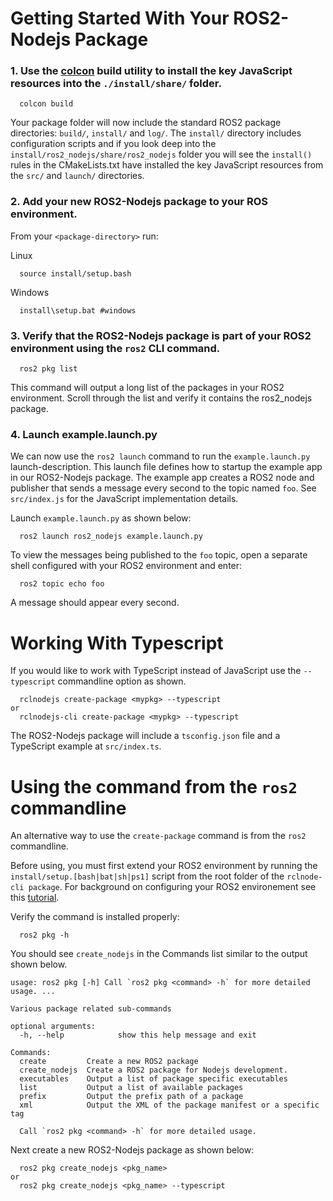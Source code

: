 # Getting Started With Your ROS2-Nodejs Package

### 1. Use the [colcon](https://docs.ros.org/en/foxy/Tutorials/Colcon-Tutorial.html) build utility to install the key JavaScript resources into the `./install/share/` folder.
```
  colcon build
```
Your package folder will now include the standard ROS2 package directories: `build/`, `install/` and `log/`. The `install/` directory includes configuration scripts and if you look deep into the `install/ros2_nodejs/share/ros2_nodejs` folder you will see the `install()` rules in the CMakeLists.txt have installed the key JavaScript resources from the `src/` and `launch/` directories.

### 2. Add your new ROS2-Nodejs package to your ROS environment. 

From your `<package-directory>` run:  

Linux
```
  source install/setup.bash 
```
Windows
```
  install\setup.bat #windows
```

### 3. Verify that the ROS2-Nodejs package is part of your ROS2 environment using the `ros2` CLI command. 
```
  ros2 pkg list
```
This command will output a long list of the packages in your ROS2 environment. Scroll through the list and verify it contains the ros2_nodejs package.

### 4. Launch example.launch.py
We can now use the `ros2 launch` command to run the `example.launch.py` launch-description. This launch file defines how to startup the example app in our ROS2-Nodejs package. The example app creates a ROS2 node and publisher that sends a message every second to the topic named `foo`. See `src/index.js` for the JavaScript implementation details.

Launch `example.launch.py` as shown below:
```
  ros2 launch ros2_nodejs example.launch.py
```
To view the messages being published to the `foo` topic, open a separate shell configured with your ROS2 environment and enter:
```
  ros2 topic echo foo
```
A message should appear every second.

# Working With Typescript #
If you would like to work with TypeScript instead of JavaScript use the `--typescript` commandline option as shown.
```
  rclnodejs create-package <mypkg> --typescript
or 
  rclnodejs-cli create-package <mypkg> --typescript
```
The ROS2-Nodejs package will include a `tsconfig.json` file and a TypeScript example at `src/index.ts`.


# Using the command from the `ros2` commandline #
An alternative way to use the `create-package` command is from the `ros2` commandline. 

Before using, you must first extend your ROS2 environment by running the `install/setup.[bash|bat|sh|ps1]` script from the root folder of the `rclnode-cli package`. For background on configuring your ROS2 environement see this [tutorial](https://index.ros.or1000g/doc/ros2/Tutorials/Configuring-ROS2-Environment/).

Verify the command is installed properly:
```
  ros2 pkg -h
```
You should see `create_nodejs` in the Commands list similar to the output shown below.
```
usage: ros2 pkg [-h] Call `ros2 pkg <command> -h` for more detailed usage. ...

Various package related sub-commands

optional arguments:
  -h, --help            show this help message and exit

Commands:
  create         Create a new ROS2 package
  create_nodejs  Create a ROS2 package for Nodejs development.
  executables    Output a list of package specific executables
  list           Output a list of available packages
  prefix         Output the prefix path of a package
  xml            Output the XML of the package manifest or a specific tag

  Call `ros2 pkg <command> -h` for more detailed usage.
```

Next create a new ROS2-Nodejs package as shown below:
```
  ros2 pkg create_nodejs <pkg_name>
or
  ros2 pkg create_nodejs <pkg_name> --typescript
```
